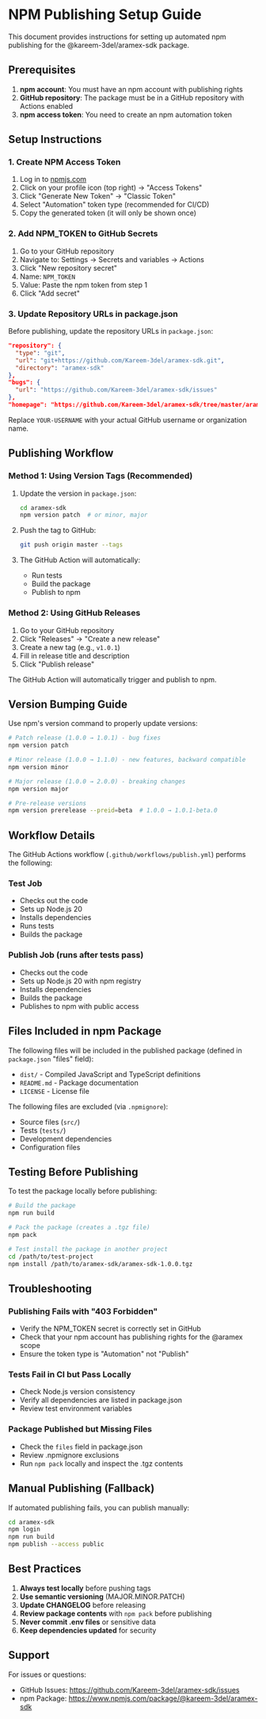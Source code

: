 # NPM Publishing Setup Guide

This document provides instructions for setting up automated npm publishing for the @kareem-3del/aramex-sdk package.

## Prerequisites

1. **npm account**: You must have an npm account with publishing rights
2. **GitHub repository**: The package must be in a GitHub repository with Actions enabled
3. **npm access token**: You need to create an npm automation token

## Setup Instructions

### 1. Create NPM Access Token

1. Log in to [npmjs.com](https://www.npmjs.com)
2. Click on your profile icon (top right) → "Access Tokens"
3. Click "Generate New Token" → "Classic Token"
4. Select "Automation" token type (recommended for CI/CD)
5. Copy the generated token (it will only be shown once)

### 2. Add NPM_TOKEN to GitHub Secrets

1. Go to your GitHub repository
2. Navigate to: Settings → Secrets and variables → Actions
3. Click "New repository secret"
4. Name: `NPM_TOKEN`
5. Value: Paste the npm token from step 1
6. Click "Add secret"

### 3. Update Repository URLs in package.json

Before publishing, update the repository URLs in `package.json`:

```json
"repository": {
  "type": "git",
  "url": "git+https://github.com/Kareem-3del/aramex-sdk.git",
  "directory": "aramex-sdk"
},
"bugs": {
  "url": "https://github.com/Kareem-3del/aramex-sdk/issues"
},
"homepage": "https://github.com/Kareem-3del/aramex-sdk/tree/master/aramex-sdk#readme"
```

Replace `YOUR-USERNAME` with your actual GitHub username or organization name.

## Publishing Workflow

### Method 1: Using Version Tags (Recommended)

1. Update the version in `package.json`:
   ```bash
   cd aramex-sdk
   npm version patch  # or minor, major
   ```

2. Push the tag to GitHub:
   ```bash
   git push origin master --tags
   ```

3. The GitHub Action will automatically:
   - Run tests
   - Build the package
   - Publish to npm

### Method 2: Using GitHub Releases

1. Go to your GitHub repository
2. Click "Releases" → "Create a new release"
3. Create a new tag (e.g., `v1.0.1`)
4. Fill in release title and description
5. Click "Publish release"

The GitHub Action will automatically trigger and publish to npm.

## Version Bumping Guide

Use npm's version command to properly update versions:

```bash
# Patch release (1.0.0 → 1.0.1) - bug fixes
npm version patch

# Minor release (1.0.0 → 1.1.0) - new features, backward compatible
npm version minor

# Major release (1.0.0 → 2.0.0) - breaking changes
npm version major

# Pre-release versions
npm version prerelease --preid=beta  # 1.0.0 → 1.0.1-beta.0
```

## Workflow Details

The GitHub Actions workflow (`.github/workflows/publish.yml`) performs the following:

### Test Job
- Checks out the code
- Sets up Node.js 20
- Installs dependencies
- Runs tests
- Builds the package

### Publish Job (runs after tests pass)
- Checks out the code
- Sets up Node.js 20 with npm registry
- Installs dependencies
- Builds the package
- Publishes to npm with public access

## Files Included in npm Package

The following files will be included in the published package (defined in `package.json` "files" field):

- `dist/` - Compiled JavaScript and TypeScript definitions
- `README.md` - Package documentation
- `LICENSE` - License file

The following files are excluded (via `.npmignore`):
- Source files (`src/`)
- Tests (`tests/`)
- Development dependencies
- Configuration files

## Testing Before Publishing

To test the package locally before publishing:

```bash
# Build the package
npm run build

# Pack the package (creates a .tgz file)
npm pack

# Test install the package in another project
cd /path/to/test-project
npm install /path/to/aramex-sdk/aramex-sdk-1.0.0.tgz
```

## Troubleshooting

### Publishing Fails with "403 Forbidden"
- Verify the NPM_TOKEN secret is correctly set in GitHub
- Check that your npm account has publishing rights for the @aramex scope
- Ensure the token type is "Automation" not "Publish"

### Tests Fail in CI but Pass Locally
- Check Node.js version consistency
- Verify all dependencies are listed in package.json
- Review test environment variables

### Package Published but Missing Files
- Check the `files` field in package.json
- Review .npmignore exclusions
- Run `npm pack` locally and inspect the .tgz contents

## Manual Publishing (Fallback)

If automated publishing fails, you can publish manually:

```bash
cd aramex-sdk
npm login
npm run build
npm publish --access public
```

## Best Practices

1. **Always test locally** before pushing tags
2. **Use semantic versioning** (MAJOR.MINOR.PATCH)
3. **Update CHANGELOG** before releasing
4. **Review package contents** with `npm pack` before publishing
5. **Never commit .env files** or sensitive data
6. **Keep dependencies updated** for security

## Support

For issues or questions:
- GitHub Issues: https://github.com/Kareem-3del/aramex-sdk/issues
- npm Package: https://www.npmjs.com/package/@kareem-3del/aramex-sdk
